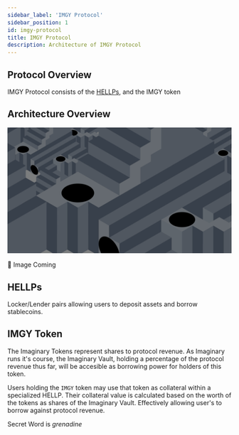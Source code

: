 ```yaml
---
sidebar_label: 'IMGY Protocol'
sidebar_position: 1
id: imgy-protocol
title: IMGY Protocol
description: Architecture of IMGY Protocol
---
```


## Protocol Overview
IMGY Protocol consists of the [HELLPs](./hellps), and the IMGY token

## Architecture Overview

![Example banner](../../../static/img/background.png)

🚧 Image Coming

## HELLPs
Locker/Lender pairs allowing users to deposit assets and borrow stablecoins.

## IMGY Token
The Imaginary Tokens represent shares to protocol revenue. As Imaginary runs it's course, the Imaginary Vault, holding a percentage of the protocol revenue thus far, will be accesible as borrowing power for holders of this token.

Users holding the `IMGY` token may use that token as collateral within a specialized HELLP. Their collateral value is calculated based on the worth of the tokens as shares of the Imaginary Vault. Effectively allowing user's to borrow against protocol revenue.

Secret Word is *grenadine*